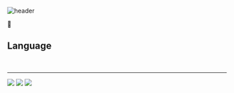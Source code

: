 ![header](https://capsule-render.vercel.app/api?type=venom&height=300&color=gradient&text=Sung,%20Shine,%20Sung&animation=twinkling)

💬<h2>Language</h2><br>
<hr>
<img src = 'https://img.shields.io/badge/Python-3776AB?style=for-the-badge&logo=python&logoColor=white'> 
<img src = 'https://img.shields.io/badge/HTML-239120?style=for-the-badge&logo=html5&logoColor=white'>
<img src = 'https://img.shields.io/badge/CSS-239120?&style=for-the-badge&logo=css3&logoColor=white'>

<!--
**shinysung/shinysung** is a ✨ _special_ ✨ repository because its `README.md` (this file) appears on your GitHub profile.

Here are some ideas to get you started:

- 🔭 I’m currently working on ...
- 🌱 I’m currently learning ...
- 👯 I’m looking to collaborate on ...
- 🤔 I’m looking for help with ...
- 💬 Ask me about ...
- 📫 How to reach me: ...
- 😄 Pronouns: ...
- ⚡ Fun fact: ...
-->
